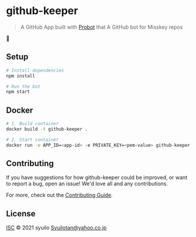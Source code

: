 # github-keeper

> A GitHub App built with [Probot](https://github.com/probot/probot) that A GitHub bot for Misskey repos

🤯

## Setup

```sh
# Install dependencies
npm install

# Run the bot
npm start
```

## Docker

```sh
# 1. Build container
docker build -t github-keeper .

# 2. Start container
docker run -e APP_ID=<app-id> -e PRIVATE_KEY=<pem-value> github-keeper
```

## Contributing

If you have suggestions for how github-keeper could be improved, or want to report a bug, open an issue! We'd love all and any contributions.

For more, check out the [Contributing Guide](CONTRIBUTING.md).

## License

[ISC](LICENSE) © 2021 syuilo <Syuilotan@yahoo.co.jp>
